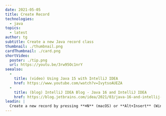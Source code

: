 ```yaml
---
date: 2021-05-05
title: Create Record
technologies:
  - java
topics:
  - latest
author: tg
subtitle: Create a new Java record class
thumbnail: ./thumbnail.png
cardThumbnail: ./card.png
shortVideo:
  poster: ./tip.png
  url: https://youtu.be/3rw95Oc1nrY
seealso:
  - 
    title: (video) Using Java 15 with IntelliJ IDEA
    href: https://www.youtube.com/watch?v=IvytsoAUEZA
  - 
    title: (blog) IntelliJ IDEA Blog - Java 16 and IntelliJ IDEA
    href: https://blog.jetbrains.com/idea/2021/03/java-16-and-intellij-idea/
leadin: |
  Create a new record by pressing **⌘N** (macOS) or **Alt+Insert** (Windows/Linux) on the Project Window. From the "New Java Class" dialog, type the name of the record and select the "Record" type.
---
```


